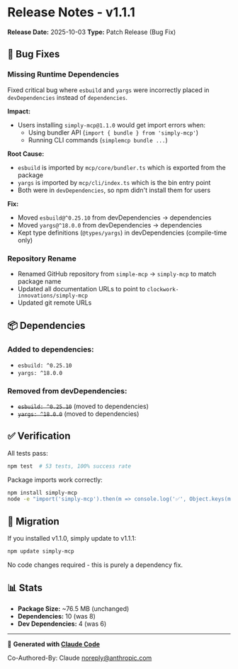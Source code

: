 # Release Notes - v1.1.1

**Release Date:** 2025-10-03
**Type:** Patch Release (Bug Fix)

## 🐛 Bug Fixes

### Missing Runtime Dependencies

Fixed critical bug where `esbuild` and `yargs` were incorrectly placed in `devDependencies` instead of `dependencies`.

**Impact:**
- Users installing `simply-mcp@1.1.0` would get import errors when:
  - Using bundler API (`import { bundle } from 'simply-mcp'`)
  - Running CLI commands (`simplemcp bundle ...`)

**Root Cause:**
- `esbuild` is imported by `mcp/core/bundler.ts` which is exported from the package
- `yargs` is imported by `mcp/cli/index.ts` which is the bin entry point
- Both were in `devDependencies`, so npm didn't install them for users

**Fix:**
- Moved `esbuild@^0.25.10` from devDependencies → dependencies
- Moved `yargs@^18.0.0` from devDependencies → dependencies
- Kept type definitions (`@types/yargs`) in devDependencies (compile-time only)

### Repository Rename

- Renamed GitHub repository from `simple-mcp` → `simply-mcp` to match package name
- Updated all documentation URLs to point to `clockwork-innovations/simply-mcp`
- Updated git remote URLs

## 📦 Dependencies

### Added to dependencies:
- `esbuild: ^0.25.10`
- `yargs: ^18.0.0`

### Removed from devDependencies:
- ~~`esbuild: ^0.25.10`~~ (moved to dependencies)
- ~~`yargs: ^18.0.0`~~ (moved to dependencies)

## ✅ Verification

All tests pass:
```bash
npm test  # 53 tests, 100% success rate
```

Package imports work correctly:
```bash
npm install simply-mcp
node -e "import('simply-mcp').then(m => console.log('✅', Object.keys(m)))"
```

## 🔄 Migration

If you installed v1.1.0, simply update to v1.1.1:

```bash
npm update simply-mcp
```

No code changes required - this is purely a dependency fix.

## 📊 Stats

- **Package Size:** ~76.5 MB (unchanged)
- **Dependencies:** 10 (was 8)
- **Dev Dependencies:** 4 (was 6)

---

🎉 **Generated with [Claude Code](https://claude.com/claude-code)**

Co-Authored-By: Claude <noreply@anthropic.com>
